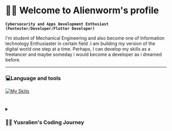# 🧑‍💻 Welcome to Alienworm's profile 

**`Cybersecurity and Apps Development Enthusiast (Pentester/Developer/Flutter Developer)`**

I'm student of Mechanical Engineering and also become one of Information technology Enthusiaster in certain field .I am building my version of the digital world one step at a time. Perhaps, I can develop my skills as a freelancer and maybe someday i would become a developer as i dreamed before. 

---

### 💻Language and tools

[![My Skills](https://skillicons.dev/icons?i=dart,py,css,linux,vim,visualstudio,swift,c)](https://skillicons.dev)

#

<details>
 <summary><h3>👨‍💻 Yusralien's Coding Journey</h3></summary>
 I started my coding journey as an illegal hacking community's student with a passion to learn everything I could about this programming world - code, unix, linux, theory. And all the while, teaching myself iOS and android development with a dream to build my own app. Inshallah 🤲🏽
